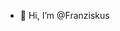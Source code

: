 - 👋 Hi, I’m @Franziskus

<!---
Franziskus/Franziskus is a ✨ special ✨ repository because its `README.md` (this file) appears on your GitHub profile.
You can click the Preview link to take a look at your changes.
--->
